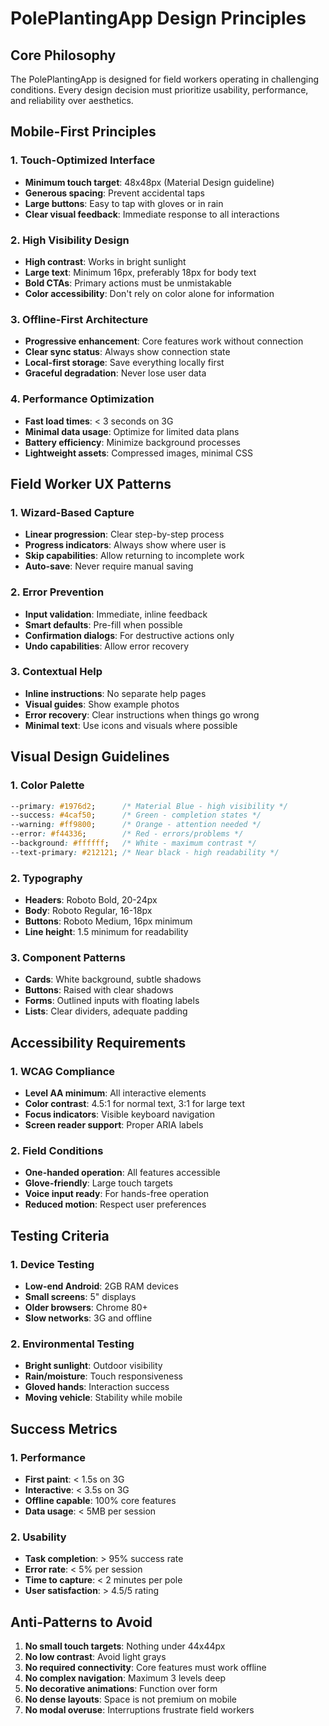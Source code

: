 # PolePlantingApp Design Principles

## Core Philosophy
The PolePlantingApp is designed for field workers operating in challenging conditions. Every design decision must prioritize usability, performance, and reliability over aesthetics.

## Mobile-First Principles

### 1. Touch-Optimized Interface
- **Minimum touch target**: 48x48px (Material Design guideline)
- **Generous spacing**: Prevent accidental taps
- **Large buttons**: Easy to tap with gloves or in rain
- **Clear visual feedback**: Immediate response to all interactions

### 2. High Visibility Design
- **High contrast**: Works in bright sunlight
- **Large text**: Minimum 16px, preferably 18px for body text
- **Bold CTAs**: Primary actions must be unmistakable
- **Color accessibility**: Don't rely on color alone for information

### 3. Offline-First Architecture
- **Progressive enhancement**: Core features work without connection
- **Clear sync status**: Always show connection state
- **Local-first storage**: Save everything locally first
- **Graceful degradation**: Never lose user data

### 4. Performance Optimization
- **Fast load times**: < 3 seconds on 3G
- **Minimal data usage**: Optimize for limited data plans
- **Battery efficiency**: Minimize background processes
- **Lightweight assets**: Compressed images, minimal CSS

## Field Worker UX Patterns

### 1. Wizard-Based Capture
- **Linear progression**: Clear step-by-step process
- **Progress indicators**: Always show where user is
- **Skip capabilities**: Allow returning to incomplete work
- **Auto-save**: Never require manual saving

### 2. Error Prevention
- **Input validation**: Immediate, inline feedback
- **Smart defaults**: Pre-fill when possible
- **Confirmation dialogs**: For destructive actions only
- **Undo capabilities**: Allow error recovery

### 3. Contextual Help
- **Inline instructions**: No separate help pages
- **Visual guides**: Show example photos
- **Error recovery**: Clear instructions when things go wrong
- **Minimal text**: Use icons and visuals where possible

## Visual Design Guidelines

### 1. Color Palette
```css
--primary: #1976d2;      /* Material Blue - high visibility */
--success: #4caf50;      /* Green - completion states */
--warning: #ff9800;      /* Orange - attention needed */
--error: #f44336;        /* Red - errors/problems */
--background: #ffffff;   /* White - maximum contrast */
--text-primary: #212121; /* Near black - high readability */
```

### 2. Typography
- **Headers**: Roboto Bold, 20-24px
- **Body**: Roboto Regular, 16-18px
- **Buttons**: Roboto Medium, 16px minimum
- **Line height**: 1.5 minimum for readability

### 3. Component Patterns
- **Cards**: White background, subtle shadows
- **Buttons**: Raised with clear shadows
- **Forms**: Outlined inputs with floating labels
- **Lists**: Clear dividers, adequate padding

## Accessibility Requirements

### 1. WCAG Compliance
- **Level AA minimum**: All interactive elements
- **Color contrast**: 4.5:1 for normal text, 3:1 for large text
- **Focus indicators**: Visible keyboard navigation
- **Screen reader support**: Proper ARIA labels

### 2. Field Conditions
- **One-handed operation**: All features accessible
- **Glove-friendly**: Large touch targets
- **Voice input ready**: For hands-free operation
- **Reduced motion**: Respect user preferences

## Testing Criteria

### 1. Device Testing
- **Low-end Android**: 2GB RAM devices
- **Small screens**: 5" displays
- **Older browsers**: Chrome 80+
- **Slow networks**: 3G and offline

### 2. Environmental Testing
- **Bright sunlight**: Outdoor visibility
- **Rain/moisture**: Touch responsiveness
- **Gloved hands**: Interaction success
- **Moving vehicle**: Stability while mobile

## Success Metrics

### 1. Performance
- **First paint**: < 1.5s on 3G
- **Interactive**: < 3.5s on 3G
- **Offline capable**: 100% core features
- **Data usage**: < 5MB per session

### 2. Usability
- **Task completion**: > 95% success rate
- **Error rate**: < 5% per session
- **Time to capture**: < 2 minutes per pole
- **User satisfaction**: > 4.5/5 rating

## Anti-Patterns to Avoid

1. **No small touch targets**: Nothing under 44x44px
2. **No low contrast**: Avoid light grays
3. **No required connectivity**: Core features must work offline
4. **No complex navigation**: Maximum 3 levels deep
5. **No decorative animations**: Function over form
6. **No dense layouts**: Space is not premium on mobile
7. **No modal overuse**: Interruptions frustrate field workers
